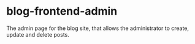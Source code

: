 # blog-frontend-admin

The admin page for the blog site, that allows the administrator to create, update and delete posts.
